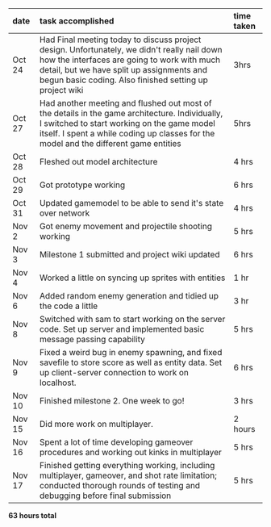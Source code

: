 | **date** | **task accomplished** | **time taken** |
|:---------|:----------------------|:---------------|
| Oct 24 | Had Final meeting today to discuss project design.  Unfortunately, we didn't really nail down how the interfaces are going to work with much detail, but we have split up assignments and begun basic coding.  Also finished setting up project wiki | 3hrs |
| Oct 27 | Had another meeting and flushed out most of the details in the game architecture.  Individually, I switched to start working on the game model itself.  I spent a while coding up classes for the model and the different game entities | 5hrs |
| Oct 28 | Fleshed out model architecture | 4 hrs |
| Oct 29 | Got prototype working | 6 hrs |
| Oct 31 | Updated gamemodel to be able to send it's state over network | 4 hrs |
| Nov 2 | Got enemy movement and projectile shooting working | 5 hrs |
| Nov 3 | Milestone 1 submitted and project wiki updated | 6 hrs |
| Nov 4 | Worked a little on syncing up sprites with entities | 1 hr |
| Nov 6 | Added random enemy generation and tidied up the code a little | 3 hr |
| Nov 8 | Switched with sam to start working on the server code.  Set up server and implemented basic message passing capability | 5 hrs |
| Nov 9 | Fixed a weird bug in enemy spawning, and fixed savefile to store score as well as entity data.  Set up client-server connection to work on localhost. | 6 hrs |
| Nov 10 |Finished milestone 2.  One week to go! | 3 hrs |
| Nov 15 | Did more work on multiplayer.  | 2 hours |
| Nov 16 | Spent a lot of time developing gameover procedures and working out kinks in multiplayer | 5 hrs |
| Nov 17 | Finished getting everything working, including multiplayer, gameover, and shot rate limitation;  conducted thorough rounds of testing and debugging before final submission | 5 hrs |

**63 hours total**